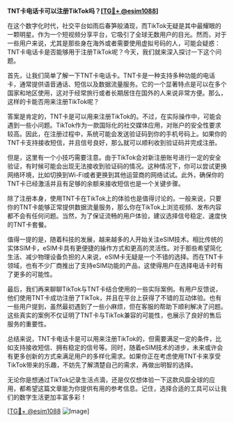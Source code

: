 **TNT卡电话卡可以注册TikTok吗？[[TG💪+ @esim1088](https://t.me/s/esim1088)]**

在这个数字化时代，社交平台如雨后春笋般涌现，而TikTok无疑是其中最耀眼的一颗明星。作为一个短视频分享平台，它吸引了全球无数用户的目光。然而，对于一些用户来说，尤其是那些身在海外或者需要使用虚拟号码的人，可能会疑惑：TNT卡电话卡是否能够用于注册TikTok呢？今天，我们就来深入探讨一下这个问题。

首先，让我们简单了解一下TNT卡电话卡。TNT卡是一种支持多种功能的电话卡，通常提供语音通话、短信以及数据流量服务。它的一个显著特点是可以在多个国家和地区使用，这对于经常旅行或者长期居住在国外的人来说非常方便。那么，这样的卡能否用来注册TikTok呢？

答案是肯定的，TNT卡是可以用来注册TikTok的。不过，在实际操作中，可能会遇到一些小问题。TikTok作为一款国际化的社交媒体应用，对账户的安全性要求较高。因此，在注册过程中，系统可能会发送验证码到你的手机号码上。如果你的TNT卡支持接收短信，并且信号良好，那么就可以顺利收到验证码并完成注册。

但是，这里有一个小技巧需要注意。由于TikTok会对新注册账号进行一定的安全验证，有时候可能会出现无法接收到验证码的情况。这种情况下，你可以尝试更换网络环境，比如切换到Wi-Fi或者更换到其他运营商的网络试试。此外，确保你的TNT卡已经激活并且有足够的余额来接收短信也是一个关键步骤。

除了注册本身，使用TNT卡在TikTok上的体验也是值得讨论的。一般来说，只要你的TNT卡能够正常提供数据流量服务，那么你在TikTok上浏览视频、发布内容都不会有任何问题。当然，为了保证流畅的用户体验，建议选择信号稳定、速度快的TNT卡套餐。

值得一提的是，随着科技的发展，越来越多的人开始关注eSIM技术。相比传统的实体SIM卡，eSIM卡具有更便捷的操作方式和更高的灵活性。对于那些希望简化生活、减少物理设备负担的人来说，eSIM卡无疑是一个不错的选择。而在TNT卡领域，也有不少厂商推出了支持eSIM功能的产品，这使得用户在选择电话卡时有了更多的可能性。

最后，我们再来聊聊TikTok与TNT卡结合使用的一些实际案例。有用户反馈说，他们使用TNT卡成功注册了TikTok，并且在平台上获得了不错的互动体验。也有一些用户提到，虽然最初遇到了一些小麻烦，但在客服的帮助下顺利解决了问题。这些真实的案例不仅证明了TNT卡与TikTok兼容的可能性，也展示了良好的售后服务的重要性。

总结来说，TNT卡电话卡是可以用来注册TikTok的，但需要满足一定的条件，比如支持接收短信、拥有稳定的信号等。同时，随着eSIM技术的进步，未来或许会有更多创新的方式来满足用户的多样化需求。如果你正在考虑使用TNT卡来享受TikTok带来的乐趣，不妨先了解清楚自己的需求，再做出明智的选择。

无论你是想通过TikTok记录生活点滴，还是仅仅想体验一下这款风靡全球的应用，都希望这篇文章能为你提供有用的参考信息。记住，选择合适的工具可以让我们的数字生活更加丰富多彩！

[[TG💪+ @esim1088](https://t.me/s/esim1088) ![Image](https://i.postimg.cc/4NQfJmqS/Snipaste-2025-05-13-00-14-12.png)]